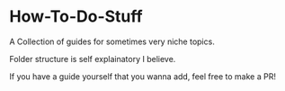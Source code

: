 # How-To-Do-Stuff
A Collection of guides for sometimes very niche topics.

Folder structure is self explainatory I believe.

If you have a guide yourself that you wanna add, feel free to make a PR!
